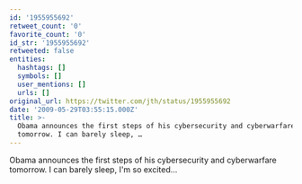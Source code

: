 ```yaml
---
id: '1955955692'
retweet_count: '0'
favorite_count: '0'
id_str: '1955955692'
retweeted: false
entities:
  hashtags: []
  symbols: []
  user_mentions: []
  urls: []
original_url: https://twitter.com/jth/status/1955955692
date: '2009-05-29T03:55:15.000Z'
title: >-
  Obama announces the first steps of his cybersecurity and cyberwarfare
  tomorrow. I can barely sleep, …
---
```


Obama announces the first steps of his cybersecurity and cyberwarfare tomorrow. I can barely sleep, I'm so excited...